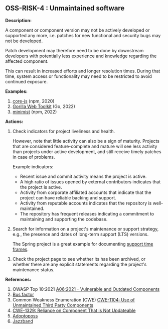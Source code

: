## OSS-RISK-4 : Unmaintained software

**Description:**

A component or component version may not be actively developed or supported any more, i.e. patches for new functional and security bugs may not be developed.

Patch development may therefore need to be done by downstream developers with potentially less experience and knowledge regarding the affected component.

This can result in increased efforts and longer resolution times. During that time, system access or functionality may need to be restricted to avoid continued exposure.

**Examples:**

1. [core-js](https://www.theregister.com/2020/03/26/corejs_maintainer_jailed_code_release) (npm, 2020)
2. [Gorilla Web Toolkit](https://www.chainguard.dev/unchained/the-archiving-of-the-gorilla-web-toolkit-a-tale-of-two-software-security-risks) (Go, 2022)
3. [minimist](https://twitter.com/ljharb/status/1579610392414007299?lang=en) (npm, 2022)

**Actions:**

1. Check indicators for project liveliness and health.

    However, note that little activity can also be a sign of maturity. Projects that are considered feature-complete and mature will see less activity than projects under active development, and still receive timely patches in case of problems.

    Example indicators:

    - Recent issue and commit activity means the project is active.
    - A high ratio of issues opened by external contributors indicates that the project is active.
    - Activity from corporate affiliated accounts that indicate that the project can have reliable backing and support.
    - Activity from reputable accounts indicates that the repository is well-maintained.
    - The repository has frequent releases indicating a commitment to maintaining and supporting the codebase.


2. Search for information on a project's maintenance or support strategy, e.g., the presence and dates of long-term support (LTS) versions.

    The Spring project is a great example for documenting [support time frames](https://spring.io/projects/spring-boot#support).
3. Check the project page to see whether its has been archived, or whether there are any explicit statements regarding the project's maintenance status.

**References:**

1. OWASP Top 10:2021 [A06:2021 - Vulnerable and Outdated Components](https://owasp.org/Top10/A06_2021-Vulnerable_and_Outdated_Components/)
2. [Bus factor](https://en.wikipedia.org/wiki/Bus_factor)
3. Common Weakness Enumeration (CWE) [CWE-1104: Use of Unmaintained Third Party Components](https://cwe.mitre.org/data/definitions/1104.html)
4. [CWE-1329: Reliance on Component That is Not Updateable](https://cwe.mitre.org/data/definitions/1329.html)
5. [Adoptoposs](https://github.com/adoptoposs/adoptoposs)
6. [Jazzband](https://jazzband.co/)
